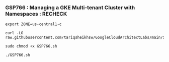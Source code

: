 ### GSP766 :  Managing a GKE Multi-tenant Cluster with Namespaces : RECHECK

```
export ZONE=us-central1-c
```

```
curl -LO raw.githubusercontent.com/tariqsheikhsw/GoogleCloudArchitectLabs/main/Solutions/GSP766.sh

sudo chmod +x GSP766.sh

./GSP766.sh
```

